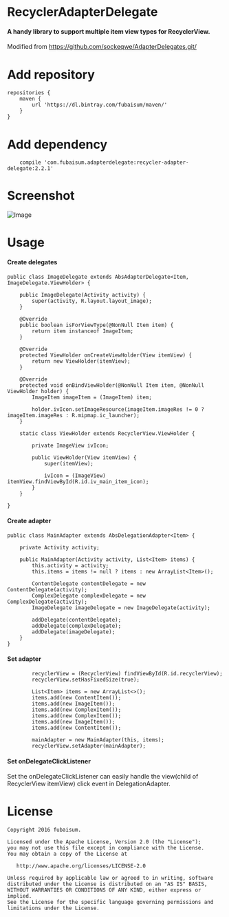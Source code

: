 # RecyclerAdapterDelegate
#### A handy library to support multiple item view types for RecyclerView.

Modified from <https://github.com/sockeqwe/AdapterDelegates.git/>

# Add repository 
```
repositories {
    maven {
        url 'https://dl.bintray.com/fubaisum/maven/'
    }
}
```
# Add dependency
```
    compile 'com.fubaisum.adapterdelegate:recycler-adapter-delegate:2.2.1'
```
# Screenshot
![Image](https://github.com/fubaisum/RecyclerAdapterDelegate/blob/master/art/main.png)
# Usage
#### Create delegates
```
public class ImageDelegate extends AbsAdapterDelegate<Item, ImageDelegate.ViewHolder> {

    public ImageDelegate(Activity activity) {
        super(activity, R.layout.layout_image);
    }

    @Override
    public boolean isForViewType(@NonNull Item item) {
        return item instanceof ImageItem;
    }

    @Override
    protected ViewHolder onCreateViewHolder(View itemView) {
        return new ViewHolder(itemView);
    }

    @Override
    protected void onBindViewHolder(@NonNull Item item, @NonNull ViewHolder holder) {
        ImageItem imageItem = (ImageItem) item;

        holder.ivIcon.setImageResource(imageItem.imageRes != 0 ? imageItem.imageRes : R.mipmap.ic_launcher);
    }

    static class ViewHolder extends RecyclerView.ViewHolder {

        private ImageView ivIcon;

        public ViewHolder(View itemView) {
            super(itemView);

            ivIcon = (ImageView) itemView.findViewById(R.id.iv_main_item_icon);
        }
    }

}

```
#### Create adapter
```
public class MainAdapter extends AbsDelegationAdapter<Item> {

    private Activity activity;

    public MainAdapter(Activity activity, List<Item> items) {
        this.activity = activity;
        this.items = items != null ? items : new ArrayList<Item>();

        ContentDelegate contentDelegate = new ContentDelegate(activity);
        ComplexDelegate complexDelegate = new ComplexDelegate(activity);
        ImageDelegate imageDelegate = new ImageDelegate(activity);

        addDelegate(contentDelegate);
        addDelegate(complexDelegate);
        addDelegate(imageDelegate);
    }
}
```
#### Set adapter
```
        recyclerView = (RecyclerView) findViewById(R.id.recyclerView);
        recyclerView.setHasFixedSize(true);

        List<Item> items = new ArrayList<>();
        items.add(new ContentItem());
        items.add(new ImageItem());
        items.add(new ComplexItem());
        items.add(new ComplexItem());
        items.add(new ImageItem());
        items.add(new ContentItem());

        mainAdapter = new MainAdapter(this, items);
        recyclerView.setAdapter(mainAdapter);
```
#### Set onDelegateClickListener
Set the onDelegateClickListener can easily handle the view(child of RecyclerView itemView) click event in DelegationAdapter.

# License
```
Copyright 2016 fubaisum.

Licensed under the Apache License, Version 2.0 (the "License");
you may not use this file except in compliance with the License.
You may obtain a copy of the License at

   http://www.apache.org/licenses/LICENSE-2.0

Unless required by applicable law or agreed to in writing, software
distributed under the License is distributed on an "AS IS" BASIS,
WITHOUT WARRANTIES OR CONDITIONS OF ANY KIND, either express or implied.
See the License for the specific language governing permissions and
limitations under the License.
```
